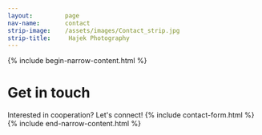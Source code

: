```yaml
---
layout:         page
nav-name:       contact
strip-image:    /assets/images/Contact_strip.jpg
strip-title:     Hajek Photography
---
```

{% include begin-narrow-content.html %}
# Get in touch
Interested in cooperation? Let's connect!
{% include contact-form.html %}
{% include end-narrow-content.html %}
